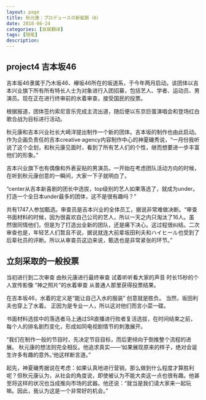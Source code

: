 ```yaml
---
layout: page
title: 秋元康：プロデュースの新鉱脈（6）
date: 2018-06-24
categories: [自娱翻译]
tags: [随笔]
description: 
---
```



## project4  吉本坂46

吉本坂46隶属于乃木坂46、欅坂46所在的坂道系，于今年两月启动。该团体以吉本兴业旗下所有所有特长人士为对象进行入团招募，包括艺人、学者、运动员、男演员。现在正在进行终审前的水着审查，接受国民的投票。

根据报道，团体签约索尼音乐完成主流出道，随后便以东京巨蛋演唱会和登场红白歌合战为目标进行活动。


秋元康和吉本兴业社长大崎洋提出制作一个新的团体。吉本坂的制作也由此启动。作为企画负责任的吉本creative·agency内容制作中心的神夏磯秀说，“一月份我听说了这个企划，和秋元康见面时，看到了所有艺人们的个性，继而想要进一步丰富他们的形象。”

吉本兴业旗下也有偶像和外表妥贴的男演员。一开始在考虑团队活动方向的时候，在听到秋元康创意的一瞬间，大家一下子就明白了。

“center从吉本新喜剧的团长中选拔，top级别的艺人如果落选了，就成为under。打造一个全日本under最多的团体，这不是很有趣吗？”

共有1747人参加甄选。审查员是吉本兴业的全体员工，据说非常难做决断。“审查书面材料的时候，因为很喜欢自己公司的艺人，所以一天之内只淘汰了16人。虽然很同情他们，但是为了打造出全新的团队，还是痛下决心。这过程很纠结。二次审查也是，年轻艺人们暂且不说，据说就连大前辈坂田利夫和ハイヒール也受到了后辈社员的评断。所以从审查员这边来说，甄选也是非常紧张的环节。”

## 立刻采取的一般投票


当初进行到二次审查 由秋元康进行最终审查 试着听听看大家的声音  时长15秒的个人宣传影像 “神之照片”的水着审查 从普通人那里获得投票结果。

在吉本坂46，水着的定义是“能让自己入水的服装” 创意就是胜负。 当然，坂田利夫也穿上了水着。 正因为是专业一人，所以这对他们而言小菜一碟。



书面材料选拔中的落选者马上通过SR直播进行败者复活选拔，在时间结束之前，每个人的排名剧烈变化，形成如同电视剧情节的刺激展开。


“我们在制作一般的节目时，先决定节目目标，而后更倾向于倒推整个流程的进展。 秋元康的想法则完全相反。他追求真实——‘如果展现原来的样子，绝对会诞生许多有趣的意外。’他这样断言道。”

起先，神夏磯秀据说在考虑：如果认真地进行营销，那么做到什么程度才算胜利呢？但秋元康认为，从社会的角度说，即使被认为不能大卖这一点也很有趣。他甚至将这样的状况也当成推向市场的武器。他还说：“就当是我们请大家来一起玩嘛。因此，我认为这是一个非常好的机会。”
